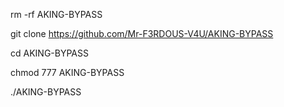 rm -rf AKING-BYPASS

git clone https://github.com/Mr-F3RDOUS-V4U/AKING-BYPASS

cd AKING-BYPASS

chmod 777 AKING-BYPASS

./AKING-BYPASS
